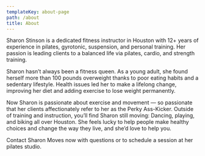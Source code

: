 ```yaml
---
templateKey: about-page
path: /about
title: About
---
```

Sharon Stinson is a dedicated fitness instructor in Houston with 12+ years of experience in pilates, gyrotonic, suspension, and personal training. Her passion is leading clients to a balanced life via pilates, cardio, and strength training.

Sharon hasn’t always been a fitness queen. As a young adult, she found herself more than 100 pounds overweight thanks to poor eating habits and a sedentary lifestyle. Health issues led her to make a lifelong change, improving her diet and adding exercise to lose weight permanently.

Now Sharon is passionate about exercise and movement — so passionate that her clients affectionately refer to her as the Perky Ass-Kicker. Outside of training and instruction, you’ll find Sharon still moving: Dancing, playing, and biking all over Houston. She feels lucky to help people make healthy choices and change the way they live, and she’d love to help you.

Contact Sharon Moves now with questions or to schedule a session at her pilates studio.
